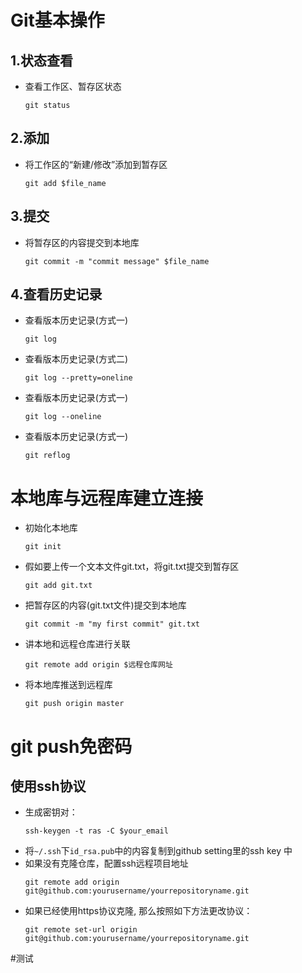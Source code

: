 # Git基本操作
## 1.状态查看
* 查看工作区、暂存区状态

  ```
  git status
  ```

## 2.添加
* 将工作区的“新建/修改”添加到暂存区

  ```
  git add $file_name 
  ```

## 3.提交
* 将暂存区的内容提交到本地库

  ```
  git commit -m "commit message" $file_name
  ```

## 4.查看历史记录
* 查看版本历史记录(方式一)

  ```
  git log
  ```
* 查看版本历史记录(方式二)

  ```
  git log --pretty=oneline
  ```
* 查看版本历史记录(方式一)

  ```
  git log --oneline
  ```
* 查看版本历史记录(方式一)

  ```
  git reflog
  ```

# 本地库与远程库建立连接

- 初始化本地库
  ```
  git init
  ```

- 假如要上传一个文本文件git.txt，将git.txt提交到暂存区
  ```
  git add git.txt
  ```

- 把暂存区的内容(git.txt文件)提交到本地库
  ```
  git commit -m "my first commit" git.txt
  ```

- 讲本地和远程仓库进行关联
  ```
  git remote add origin $远程仓库网址
  ```

- 将本地库推送到远程库
  ```
  git push origin master
  ```

# git push免密码
## 使用ssh协议
- 生成密钥对：
  ```
  ssh-keygen -t ras -C $your_email
  ```
- 将`~/.ssh`下`id_rsa.pub`中的内容复制到github setting里的ssh key 中
- 如果没有克隆仓库，配置ssh远程项目地址
  ```
  git remote add origin git@github.com:yourusername/yourrepositoryname.git
  ```
- 如果已经使用https协议克隆, 那么按照如下方法更改协议：
  ```
  git remote set-url origin git@github.com:yourusername/yourrepositoryname.git
  ```

#测试